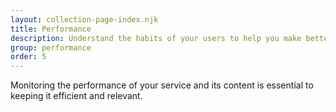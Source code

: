 ```yaml
---
layout: collection-page-index.njk
title: Performance
description: Understand the habits of your users to help you make better decisions about how to run your service.
group: performance
order: 5
---
```


Monitoring the performance of your service and its content is essential to keeping it efficient and relevant.
